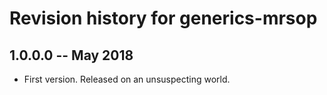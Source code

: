 # Revision history for generics-mrsop

## 1.0.0.0  -- May 2018

* First version. Released on an unsuspecting world.
